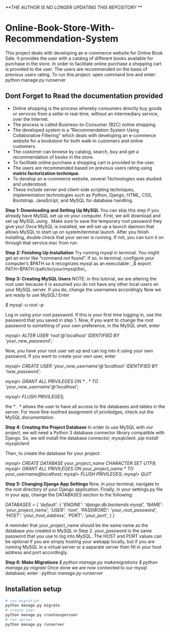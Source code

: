 _**THE AUTHOR IS NO LONGER UPDATING THIS REPOSITORY **_

# Online-Book-Store-With-Recommendation-System
This project deals with developing an e-commerce website for Online Book Sale. It provides the user with a catalog of different books available for purchase in the store. In order to facilitate online purchase a shopping cart is provided to the user. The users are recommended on the basis of previous users rating.
To run this project:
open command line and enter:
python manage.py runserver

## Dont Forget to Read the documentation provided

- Online shopping is the process whereby consumers directly buy goods or services from a seller in real-time, without an intermediary service, over the Internet. 
- The process is called Business-to-Consumer (B2C) online shopping.  
- The developed system is a “Recommendation System Using Collaborative Filtering” which deals with developing an e-commerce website for a bookstore for both walk-in customers and online customers.
- The customer can browse by catalog, search, buy and get a recommendation of books in the store. 
- To facilitate online purchase a shopping cart is provided to the user. 
- The users are recommended based on previous users rating using **matrix factorization technique**.
- To develop an e-commerce website, several Technologies was studied and understood. 
- These include server and client-side scripting techniques, implementation technologies such as Python, Django, HTML, CSS, Bootstrap, JavaScript, and MySQL for database 
handling.  
          
**Step 1: Downloading and Setting Up MySQL**
You can skip this step if you already have MySQL set up on your computer.
First, we will download and set up MySQL using . Make sure to save the temporary root password they give you! Once MySQL is installed, we will set up a launch daemon that allows MySQL to start up on system/terminal launch.
After you finish installing, double check that your server is running. If not, you can turn it on through that service.msc from run.

**Step 2: Finishing Up Installation**
Try running mysql in terminal. You might get an error like “command not found”. If so, in terminal, configure your computer’s $PATH so it recognizes mysql as an executable:
_$ export PATH=$PATH:/path/to/your/mysql/bin_

**Step 3: Creating MySQL Users**
NOTE: in this tutorial, we are altering the root user because it is assumed you do not have any other local users on your MySQL server. If you do, change the usernames accordingly
Now we are ready to use MySQL! Enter

_$ mysql -u root –p_

Log in using your root password. If this is your first time logging in, use the password that you saved in step 1. Now, if you want to change the root password to something of your own preference, in the MySQL shell, enter

_mysql> ALTER USER 'root'@'localhost' IDENTIFIED BY 'your_new_password';_

Now, you have your root user set up and can log into it using your own password.
If you want to create your own user, enter

_mysql> CREATE USER 'your_new_username'@'localhost' IDENTIFIED BY 'new_password';_

_mysql> GRANT ALL PRIVILEGES ON * . * TO 'your_new_username'@'localhost';_

_mysql> FLUSH PRIVILEGES;_

the * . * allows the user to have all access to the databases and tables in the server. For more fine-toothed assignment of priviledges, check out the MySQL documentation.

**Step 4: Creating the Project Database**
In order to use MySQL with our project, we will need a Python 3 database connector library compatible with Django. So, we will install the database connector, mysqlclient.
_pip install mysqlclient_

Then, to create the database for your project:

_mysql> CREATE DATABASE your_project_name CHARACTER SET UTF8;_
_mysql> GRANT ALL PRIVILEGES ON your_project_name.* TO your_username@localhost;_
_mysql> FLUSH PRIVILEGES;_
_mysql> QUIT_

**Step 5: Changing Django App Settings**
Now, in your terminal, navigate to the root directory of your Django application.
Finally, in your settings.py file in your app, change the DATABASES section to the following:

_DATABASES = {
    'default': {
        'ENGINE': 'django.db.backends.mysql',
        'NAME': 'your_project_name',
        'USER': 'root',
        'PASSWORD': 'your_root_password',
        'HOST': 'your_host_address', 
        'PORT': 'your_port',
    }
}_

A reminder that your_project_name should be the same name as the database you created in MySQL in Step 2. your_password is the same password that you use to log into MySQL. The HOST and PORT values can be optional if you are simply hosting your webapp locally, but if you are running MySQL in a virtual server or a separate server then fill in your host address and port accordingly.

**Step 6: Make Migrations**
_$ python manage.py makemigrations
$ python manage.py migrate_
Once done we are now connected to our mysql database;
enter : _python manage.py runserver_

          
          

## Installation setup
```bash
# run migration
python manage.py migrate
# create user
python manage.py createsuperuser
# run server
python manage.py runserver
```

